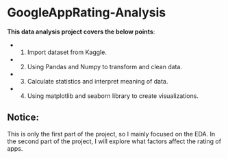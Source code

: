 # GoogleAppRating-Analysis
**This data analysis project covers the below points**:
* 1. Import dataset from Kaggle.
* 2. Using Pandas and Numpy to transform and clean data.
* 3. Calculate statistics and interpret meaning of data.
* 4. Using matplotlib and seaborn library to create visualizations.

## Notice: 
This is only the first part of the project, so I mainly focused on the EDA. In the second part of the project, I will explore what factors affect the rating of apps. 
